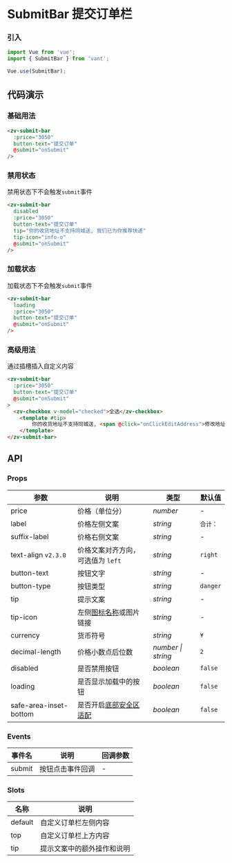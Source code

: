 # SubmitBar 提交订单栏

### 引入

```js
import Vue from 'vue';
import { SubmitBar } from 'vant';

Vue.use(SubmitBar);
```

## 代码演示

### 基础用法

```html
<zv-submit-bar
  :price="3050"
  button-text="提交订单"
  @submit="onSubmit"
/>
```

### 禁用状态

禁用状态下不会触发`submit`事件

```html
<zv-submit-bar
  disabled
  :price="3050"
  button-text="提交订单"
  tip="你的收货地址不支持同城送, 我们已为你推荐快递"
  tip-icon="info-o"
  @submit="onSubmit"
/>
```

### 加载状态

加载状态下不会触发`submit`事件

```html
<zv-submit-bar
  loading
  :price="3050"
  button-text="提交订单"
  @submit="onSubmit"
/>
```

### 高级用法

通过插槽插入自定义内容

```html
<zv-submit-bar
  :price="3050"
  button-text="提交订单"
  @submit="onSubmit"
>
  <zv-checkbox v-model="checked">全选</zv-checkbox>
    <template #tip>
        你的收货地址不支持同城送, <span @click="onClickEditAddress">修改地址</span>
    </template>
</zv-submit-bar>
```

## API

### Props

| 参数 | 说明 | 类型 | 默认值 |
|------|------|------|------|
| price | 价格（单位分） | *number* | - |
| label | 价格左侧文案 | *string* | `合计：` |
| suffix-label | 价格右侧文案 | *string* | - |
| text-align `v2.3.0` | 价格文案对齐方向，可选值为 `left` | *string* | `right` |
| button-text | 按钮文字 | *string* | - |
| button-type | 按钮类型 | *string* | `danger` |
| tip | 提示文案 |  *string* | - |
| tip-icon | 左侧[图标名称](#/zh-CN/icon)或图片链接 |  *string* | - |
| currency | 货币符号 | *string* | `¥` |
| decimal-length | 价格小数点后位数 | *number \| string* | `2` |
| disabled | 是否禁用按钮 | *boolean* | `false` |
| loading | 是否显示加载中的按钮 |  *boolean* | `false` |
| safe-area-inset-bottom | 是否开启[底部安全区适配](#/zh-CN/quickstart#di-bu-an-quan-qu-gua-pei) | *boolean* | `false` |

### Events

| 事件名 | 说明 | 回调参数 |
|------|------|------|
| submit | 按钮点击事件回调 | - |

### Slots

| 名称 | 说明 |
|------|------|
| default | 自定义订单栏左侧内容 |
| top | 自定义订单栏上方内容 |
| tip | 提示文案中的额外操作和说明 |
